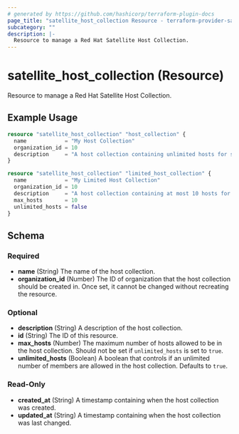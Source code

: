 ```yaml
---
# generated by https://github.com/hashicorp/terraform-plugin-docs
page_title: "satellite_host_collection Resource - terraform-provider-satellite"
subcategory: ""
description: |-
  Resource to manage a Red Hat Satellite Host Collection.
---
```


# satellite_host_collection (Resource)

Resource to manage a Red Hat Satellite Host Collection.

## Example Usage

```terraform
resource "satellite_host_collection" "host_collection" {
  name            = "My Host Collection"
  organization_id = 10
  description     = "A host collection containing unlimited hosts for something"
}

resource "satellite_host_collection" "limited_host_collection" {
  name            = "My Limited Host Collection"
  organization_id = 10
  description     = "A host collection containing at most 10 hosts for something"
  max_hosts       = 10
  unlimited_hosts = false
}
```

<!-- schema generated by tfplugindocs -->
## Schema

### Required

- **name** (String) The name of the host collection.
- **organization_id** (Number) The ID of organization that the host collection should be created in. Once set, it cannot be changed without recreating the resource.

### Optional

- **description** (String) A description of the host collection.
- **id** (String) The ID of this resource.
- **max_hosts** (Number) The maximum number of hosts allowed to be in the host collection. Should not be set if `unlimited_hosts` is set to `true`.
- **unlimited_hosts** (Boolean) A boolean that controls if an unlimited number of members are allowed in the host collection. Defaults to `true`.

### Read-Only

- **created_at** (String) A timestamp containing when the host collection was created.
- **updated_at** (String) A timestamp containing when the host collection was last changed.


